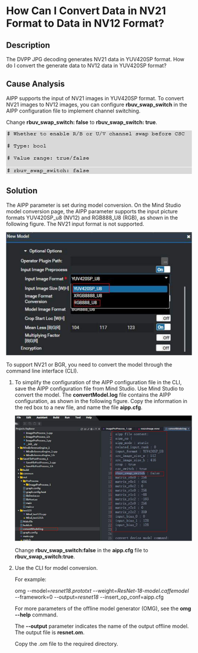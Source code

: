 # How Can I Convert Data in NV21 Format to Data in NV12 Format?<a name="EN-US_TOPIC_0197746597"></a>

## Description<a name="section410213215434"></a>

The DVPP JPG decoding generates NV21 data in YUV420SP format. How do I convert the generate data to NV12 data in YUV420SP format?

## Cause Analysis<a name="section146614264617"></a>

AIPP supports the input of NV21 images in YUV420SP format. To convert NV21 images to NV12 images, you can configure  **rbuv\_swap\_switch**  in the AIPP configuration file to implement channel switching.

Change  **rbuv\_swap\_switch: false**  to  **rbuv\_swap\_switch: true**.

![](figures/en-us_image_0197824840.png)

## Solution<a name="section1984214774911"></a>

The AIPP parameter is set during model conversion. On the Mind Studio model conversion page, the AIPP parameter supports the input picture formats YUV420SP\_u8 \(NV12\) and RGB888\_U8 \(RGB\), as shown in the following figure. The NV21 input format is not supported.

![](figures/en-us_image_0197828446.png)

To support NV21 or BGR, you need to convert the model through the command line interface \(CLI\).

1.  To simplify the configuration of the AIPP configuration file in the CLI, save the AIPP configuration file from Mind Studio. Use Mind Studio to convert the model. The  **convertModel.log**  file contains the AIPP configuration, as shown in the following figure. Copy the information in the red box to a new file, and name the file  **aipp.cfg**.

    ![](figures/en-us_image_0197829899.png)

    Change  **rbuv\_swap\_switch:false**  in the  **aipp.cfg**  file to  **rbuv\_swap\_switch:true**.

2.  Use the CLI for model conversion.

    For example:

    omg   --model=_resnet18.prototxt_  --weight=_ResNet-18-model.caffemodel_  --framework=0 --output=_resnet18_   --insert\_op\_conf=aipp.cfg

    For more parameters of the offline model generator \(OMG\), see the  **omg --help**  command.

    The  **--output**  parameter indicates the name of the output offline model. The output file is  **resnet.om**.

    Copy the .om file to the required directory.


